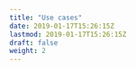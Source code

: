 ```yaml
---
title: "Use cases"
date: 2019-01-17T15:26:15Z
lastmod: 2019-01-17T15:26:15Z
draft: false
weight: 2
---
```

